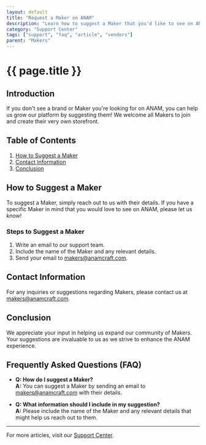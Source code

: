 ```yaml
---
layout: default
title: "Request a Maker on ANAM"
description: "Learn how to suggest a Maker that you'd like to see on ANAM."
category: "Support Center"
tags: ["support", "faq", "article", "vendors"]
parent: "Makers"
---
```


# {{ page.title }}

## Introduction

If you don't see a brand or Maker you're looking for on ANAM, you can help us grow our platform by suggesting them! We welcome all Makers to join and create their very own storefront.

## Table of Contents
1. [How to Suggest a Maker](#how-to-suggest-a-maker)
2. [Contact Information](#contact-information)
3. [Conclusion](#conclusion)

## How to Suggest a Maker

To suggest a Maker, simply reach out to us with their details. If you have a specific Maker in mind that you would love to see on ANAM, please let us know!

### Steps to Suggest a Maker

1. Write an email to our support team.
2. Include the name of the Maker and any relevant details.
3. Send your email to [makers@anamcraft.com](mailto:makers@anamcraft.com).

## Contact Information

For any inquiries or suggestions regarding Makers, please contact us at [makers@anamcraft.com](mailto:makers@anamcraft.com).

## Conclusion

We appreciate your input in helping us expand our community of Makers. Your suggestions are invaluable to us as we strive to enhance the ANAM experience.

## Frequently Asked Questions (FAQ)

- **Q: How do I suggest a Maker?**  
  **A:** You can suggest a Maker by sending an email to [makers@anamcraft.com](mailto:makers@anamcraft.com) with their details.

- **Q: What information should I include in my suggestion?**  
  **A:** Please include the name of the Maker and any relevant details that might help us reach out to them.

---

For more articles, visit our [Support Center](https://support.anamcraft.com).